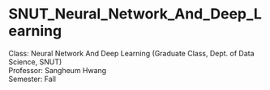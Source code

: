 # SNUT_Neural_Network_And_Deep_Learning

Class: Neural Network And Deep Learning (Graduate Class, Dept. of Data Science, SNUT) \
Professor: Sangheum Hwang \
Semester: Fall 

